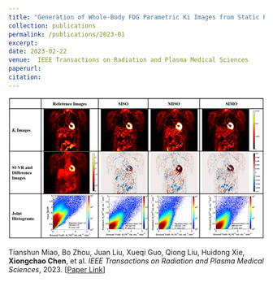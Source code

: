```yaml
---
title: "Generation of Whole-Body FDG Parametric Ki Images from Static PET Images Using Deep Learning"
collection: publications
permalink: /publications/2023-01
excerpt: 
date: 2023-02-22
venue:  IEEE Transactions on Radiation and Plasma Medical Sciences
paperurl:  
citation: 
---
```


<p align="center">
  <img width="750" src="../figures/2023-TRPMS-Miao.png">
</p>

Tianshun Miao, Bo Zhou, Juan Liu, Xueqi Guo, Qiong Liu, Huidong Xie, **Xiongchao Chen**, et al. *IEEE Transactions on Radiation and Plasma Medical Sciences*, 2023.
[[Paper Link](https://ieeexplore.ieee.org/abstract/document/10049744)]

